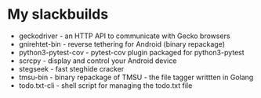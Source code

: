 # My slackbuilds

- geckodriver - an HTTP API to communicate with Gecko browsers
- gnirehtet-bin - reverse tethering for Android (binary repackage)
- python3-pytest-cov - pytest-cov plugin packaged for python3-pytest
- scrcpy - display and control your Android device
- stegseek - fast steghide cracker
- tmsu-bin - binary repackage of TMSU - the file tagger writtten in Golang
- todo.txt-cli - shell script for managing the todo.txt file
